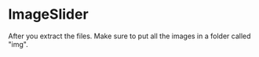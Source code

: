 # ImageSlider
After you extract the files. Make sure to put all the images in a folder called "img".

